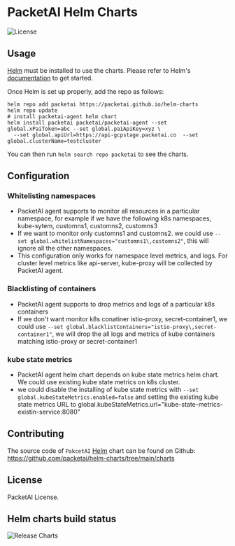 # PacketAI Helm Charts

![License](https://img.shields.io/badge/License-PacketAI-blue.svg)

## Usage

[Helm](https://helm.sh) must be installed to use the charts.
Please refer to Helm's [documentation](https://helm.sh/docs/) to get started.

Once Helm is set up properly, add the repo as follows:

```console
helm repo add packetai https://packetai.github.io/helm-charts
helm repo update
# install packetai-agent helm chart 
helm install packetai packetai/packetai-agent --set global.xPaiToken=abc --set global.paiApiKey=xyz \
  --set global.apiUrl=https://api-gcpstage.packetai.co  --set global.clusterName=testcluster
```

You can then run `helm search repo packetai` to see the charts.

## Configuration

### Whitelisting namespaces 
- PacketAI agent supports to monitor all resources in a particular namespace, for example if we have the following k8s namespaces, kube-sytem, customns1, customns2, customns3
- If we want to monitor only customns1 and customns2. we could use `--set global.whitelistNamespaces="customns1\,customns2"`, this will ignore all the other namespaces. 
- This configuration only works for namespace level metrics, and logs. For cluster level metrics like api-server, kube-proxy will be collected by PacketAI agent.
### Blacklisting of containers
- PacketAI agent supports to drop metrics and logs of a particular k8s containers
- If we don't want monitor k8s conatiner istio-proxy, secret-container1, we could use `--set global.blacklistContainers="istio-proxy\,secret-container1"`, we will drop the all logs and metrics of kube containers matching istio-proxy or secret-container1
### kube state metrics
- PacketAI agent helm chart depends on kube state metrics helm chart. We could use existing kube state metrics on k8s cluster.
- we could disable the installing of kube state metrics with `--set global.kubeStateMetrics.enabled=false` and setting the existing kube state metrics URL to global.kubeStateMetrics.url="kube-state-metrics-existin-service:8080"

## Contributing

The source code of `PakcetAI` [Helm](https://helm.sh) chart can be found on Github: <https://github.com/packetai/helm-charts/tree/main/charts>


## License

<!-- Keep full URL links to repo files because this README syncs from main to gh-pages.  -->
PacketAI License.

## Helm charts build status

![Release Charts](https://github.com/packetai/helm-charts/workflows/Release%20Charts/badge.svg?branch=main)
